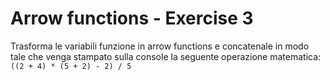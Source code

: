 # Arrow functions - Exercise 3
Trasforma le variabili funzione in arrow functions e concatenale in modo tale che venga stampato sulla console la seguente operazione matematica: 
`((2 + 4) * (5 + 2) - 2) / 5`